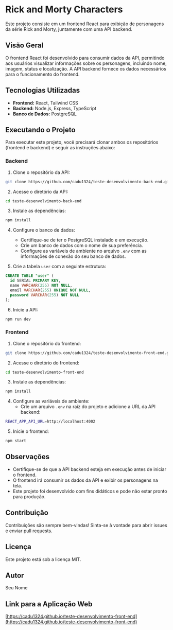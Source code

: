 # Rick and Morty Characters

Este projeto consiste em um frontend React para exibição de personagens da série Rick and Morty, juntamente com uma API backend.

## Visão Geral

O frontend React foi desenvolvido para consumir dados da API, permitindo aos usuários visualizar informações sobre os personagens, incluindo nome, imagem, status e localização. A API backend fornece os dados necessários para o funcionamento do frontend.

## Tecnologias Utilizadas

- **Frontend:** React, Tailwind CSS
- **Backend:** Node.js, Express, TypeScript
- **Banco de Dados:** PostgreSQL

## Executando o Projeto

Para executar este projeto, você precisará clonar ambos os repositórios (frontend e backend) e seguir as instruções abaixo:

### Backend

1. Clone o repositório da API:

```bash
git clone https://github.com/cadu1324/teste-desenvolvimento-back-end.git
```

2. Acesse o diretório da API:

```bash
cd teste-desenvolvimento-back-end
```

3. Instale as dependências:

```bash
npm install
```

4. Configure o banco de dados:
   - Certifique-se de ter o PostgreSQL instalado e em execução.
   - Crie um banco de dados com o nome de sua preferência.
   - Configure as variáveis de ambiente no arquivo `.env` com as informações de conexão do seu banco de dados.

5. Crie a tabela `user` com a seguinte estrutura:

```sql
CREATE TABLE "user" (
  id SERIAL PRIMARY KEY,
  name VARCHAR(255) NOT NULL,
  email VARCHAR(255) UNIQUE NOT NULL,
  password VARCHAR(255) NOT NULL
);
```

6. Inicie a API:

```bash
npm run dev
```

### Frontend

1. Clone o repositório do frontend:

```bash
git clone https://github.com/cadu1324/teste-desenvolvimento-front-end.git
```

2. Acesse o diretório do frontend:

```bash
cd teste-desenvolvimento-front-end
```

3. Instale as dependências:

```bash
npm install
```

4. Configure as variáveis de ambiente:
   - Crie um arquivo `.env` na raiz do projeto e adicione a URL da API backend:

```bash
REACT_APP_API_URL=http://localhost:4002
```

5. Inicie o frontend:

```bash
npm start
```

## Observações

- Certifique-se de que a API backend esteja em execução antes de iniciar o frontend.
- O frontend irá consumir os dados da API e exibir os personagens na tela.
- Este projeto foi desenvolvido com fins didáticos e pode não estar pronto para produção.

## Contribuição

Contribuições são sempre bem-vindas! Sinta-se à vontade para abrir issues e enviar pull requests.

## Licença

Este projeto está sob a licença MIT.

## Autor

Seu Nome

## Link para a Aplicação Web

[https://cadu1324.github.io/teste-desenvolvimento-front-end](https://cadu1324.github.io/teste-desenvolvimento-front-end)

